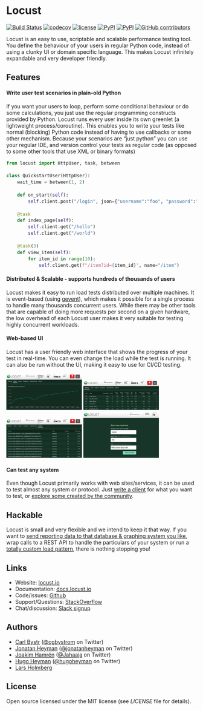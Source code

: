 # Locust

[![Build Status](https://travis-ci.com/locustio/locust.svg?branch=master)](https://travis-ci.com/locustio/locust)
[![codecov](https://codecov.io/gh/locustio/locust/branch/master/graph/badge.svg)](https://codecov.io/gh/locustio/locust)
[![license](https://img.shields.io/github/license/locustio/locust.svg)](https://github.com/locustio/locust/blob/master/LICENSE)
[![PyPI](https://img.shields.io/pypi/v/locust.svg)](https://pypi.org/project/locust/)
[![PyPI](https://img.shields.io/pypi/pyversions/locust.svg)](https://pypi.org/project/locust/)
[![GitHub contributors](https://img.shields.io/github/contributors/locustio/locust.svg)](https://github.com/locustio/locust/graphs/contributors)

Locust is an easy to use, scriptable and scalable performance testing tool. You define the behaviour of your users in regular Python code, instead of using a clunky UI or domain specific language. This makes Locust infinitely expandable and very developer friendly.

## Features

#### Write user test scenarios in plain-old Python

If you want your users to loop, perform some conditional behaviour or do some calculations, you just use the regular programming constructs provided by Python. Locust runs every user inside its own greenlet (a lightweight process/coroutine). This enables you to write your tests like normal (blocking) Python code instead of having to use callbacks or some other mechanism. Because your scenarios are “just python” you can use your regular IDE, and version control your tests as regular code (as opposed to some other tools that use XML or binary formats)

```python
from locust import HttpUser, task, between

class QuickstartUser(HttpUser):
    wait_time = between(1, 2)

    def on_start(self):
        self.client.post("/login", json={"username":"foo", "password":"bar"})

    @task
    def index_page(self):
        self.client.get("/hello")
        self.client.get("/world")

    @task(3)
    def view_item(self):
        for item_id in range(10):
            self.client.get(f"/item?id={item_id}", name="/item")
```

#### Distributed & Scalable - supports hundreds of thousands of users

Locust makes it easy to run load tests distributed over multiple machines. It is event-based (using [gevent](http://www.gevent.org/)), which makes it possible for a single process to handle many thousands concurrent users. While there may be other tools that are capable of doing more requests per second on a given hardware, the low overhead of each Locust user makes it very suitable for testing highly concurrent workloads.

#### Web-based UI

Locust has a user friendly web interface that shows the progress of your test in real-time. You can even change the load while the test is running. It can also be run without the UI, making it easy to use for CI/CD testing.

<img src="https://raw.githubusercontent.com/locustio/locust/master/locust/static/img/ui-screenshot-charts.png" alt="Locust UI charts" width="200"/> <img src="https://raw.githubusercontent.com/locustio/locust/master/locust/static/img/ui-screenshot-stats.png" alt="Locust UI stats" width="200"/> <img src="https://raw.githubusercontent.com/locustio/locust/master/locust/static/img/ui-screenshot-workers.png" alt="Locust UI workers" width="200"/> <img src="https://raw.githubusercontent.com/locustio/locust/master/locust/static/img/ui-screenshot-start-test.png" alt="Locust UI start test" width="200"/>

#### Can test any system

Even though Locust primarily works with web sites/services, it can be used to test almost any system or protocol. Just [write a client](https://docs.locust.io/en/latest/testing-other-systems.html#testing-other-systems) for what you want to test, or [explore some created by the community](https://github.com/SvenskaSpel/locust-plugins#users).

## Hackable

Locust is small and very flexible and we intend to keep it that way. If you want to [send reporting data to that database & graphing system you like](https://github.com/SvenskaSpel/locust-plugins/blob/master/locust_plugins/listeners.py), wrap calls to a REST API to handle the particulars of your system or run a [totally custom load pattern](https://docs.locust.io/en/latest/generating-custom-load-shape.html#generating-custom-load-shape), there is nothing stopping you!

## Links

* Website: [locust.io](https://locust.io)
* Documentation: [docs.locust.io](https://docs.locust.io)
* Code/issues: [Github](https://github.com/locustio/locust)
* Support/Questions: [StackOverflow](https://stackoverflow.com/questions/tagged/locust)
* Chat/discussion: [Slack signup](https://slack.locust.io/)

## Authors

* [Carl Bystr](http://cgbystrom.com) ([@cgbystrom](https://twitter.com/cgbystrom) on Twitter)
* [Jonatan Heyman](http://heyman.info) ([@jonatanheyman](https://twitter.com/jonatanheyman) on Twitter)
* [Joakim Hamrén](https://github.com/Jahaja) ([@Jahaaja](https://twitter.com/Jahaaja) on Twitter)
* [Hugo Heyman](https://github.com/HeyHugo) ([@hugoheyman](https://twitter.com/hugoheyman) on Twitter)
* [Lars Holmberg](https://github.com/cyberw)

## License

Open source licensed under the MIT license (see _LICENSE_ file for details).
